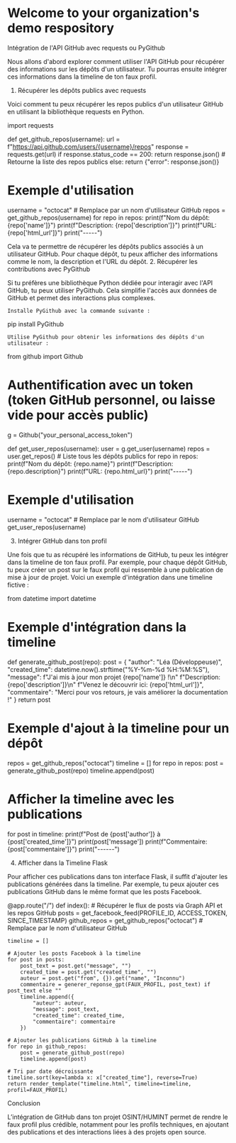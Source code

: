 # Welcome to your organization's demo respository
Intégration de l'API GitHub avec requests ou PyGithub

Nous allons d'abord explorer comment utiliser l'API GitHub pour récupérer des informations sur les dépôts d'un utilisateur. Tu pourras ensuite intégrer ces informations dans la timeline de ton faux profil.
1. Récupérer les dépôts publics avec requests

Voici comment tu peux récupérer les repos publics d'un utilisateur GitHub en utilisant la bibliothèque requests en Python.

import requests

def get_github_repos(username):
    url = f"https://api.github.com/users/{username}/repos"
    response = requests.get(url)
    if response.status_code == 200:
        return response.json()  # Retourne la liste des repos publics
    else:
        return {"error": response.json()}

# Exemple d'utilisation
username = "octocat"  # Remplace par un nom d'utilisateur GitHub
repos = get_github_repos(username)
for repo in repos:
    print(f"Nom du dépôt: {repo['name']}")
    print(f"Description: {repo['description']}")
    print(f"URL: {repo['html_url']}")
    print("-----")

Cela va te permettre de récupérer les dépôts publics associés à un utilisateur GitHub. Pour chaque dépôt, tu peux afficher des informations comme le nom, la description et l'URL du dépôt.
2. Récupérer les contributions avec PyGithub

Si tu préfères une bibliothèque Python dédiée pour interagir avec l'API GitHub, tu peux utiliser PyGithub. Cela simplifie l'accès aux données de GitHub et permet des interactions plus complexes.

    Installe PyGithub avec la commande suivante :

pip install PyGithub

    Utilise PyGithub pour obtenir les informations des dépôts d'un utilisateur :

from github import Github

# Authentification avec un token (token GitHub personnel, ou laisse vide pour accès public)
g = Github("your_personal_access_token")

def get_user_repos(username):
    user = g.get_user(username)
    repos = user.get_repos()  # Liste tous les dépôts publics
    for repo in repos:
        print(f"Nom du dépôt: {repo.name}")
        print(f"Description: {repo.description}")
        print(f"URL: {repo.html_url}")
        print("-----")

# Exemple d'utilisation
username = "octocat"  # Remplace par le nom d'utilisateur GitHub
get_user_repos(username)

3. Intégrer GitHub dans ton profil

Une fois que tu as récupéré les informations de GitHub, tu peux les intégrer dans la timeline de ton faux profil. Par exemple, pour chaque dépôt GitHub, tu peux créer un post sur le faux profil qui ressemble à une publication de mise à jour de projet. Voici un exemple d'intégration dans une timeline fictive :

from datetime import datetime

# Exemple d'intégration dans la timeline
def generate_github_post(repo):
    post = {
        "author": "Léa (Développeuse)",
        "created_time": datetime.now().strftime("%Y-%m-%d %H:%M:%S"),
        "message": f"J'ai mis à jour mon projet {repo['name']} !\n"
                   f"Description: {repo['description']}\n"
                   f"Venez le découvrir ici: {repo['html_url']}",
        "commentaire": "Merci pour vos retours, je vais améliorer la documentation !"
    }
    return post

# Exemple d'ajout à la timeline pour un dépôt
repos = get_github_repos("octocat")
timeline = []
for repo in repos:
    post = generate_github_post(repo)
    timeline.append(post)

# Afficher la timeline avec les publications
for post in timeline:
    print(f"Post de {post['author']} à {post['created_time']}")
    print(post['message'])
    print(f"Commentaire: {post['commentaire']}")
    print("------")

4. Afficher dans la Timeline Flask

Pour afficher ces publications dans ton interface Flask, il suffit d'ajouter les publications générées dans la timeline. Par exemple, tu peux ajouter ces publications GitHub dans le même format que les posts Facebook.

@app.route("/")
def index():
    # Récupérer le flux de posts via Graph API et les repos GitHub
    posts = get_facebook_feed(PROFILE_ID, ACCESS_TOKEN, SINCE_TIMESTAMP)
    github_repos = get_github_repos("octocat")  # Remplace par le nom d'utilisateur GitHub

    timeline = []

    # Ajouter les posts Facebook à la timeline
    for post in posts:
        post_text = post.get("message", "")
        created_time = post.get("created_time", "")
        auteur = post.get("from", {}).get("name", "Inconnu")
        commentaire = generer_reponse_gpt(FAUX_PROFIL, post_text) if post_text else ""
        timeline.append({
            "auteur": auteur,
            "message": post_text,
            "created_time": created_time,
            "commentaire": commentaire
        })

    # Ajouter les publications GitHub à la timeline
    for repo in github_repos:
        post = generate_github_post(repo)
        timeline.append(post)

    # Tri par date décroissante
    timeline.sort(key=lambda x: x["created_time"], reverse=True)
    return render_template("timeline.html", timeline=timeline, profil=FAUX_PROFIL)

Conclusion

L’intégration de GitHub dans ton projet OSINT/HUMINT permet de rendre le faux profil plus crédible, notamment pour les profils techniques, en ajoutant des publications et des interactions liées à des projets open source.
